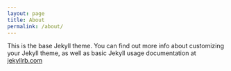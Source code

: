 ```yaml
---
layout: page
title: About
permalink: /about/
---
```


This is the base Jekyll theme. You can find out more info about customizing your Jekyll theme, as well as basic Jekyll usage documentation at [jekyllrb.com](http://jekyllrb.com/)

<div class="__vue-root" id="Goodbye"></div>
<div class="__vue-root" id="Hello"></div>
